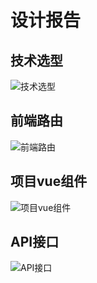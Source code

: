 # 设计报告

## 技术选型

![技术选型](/Users/jmjin/Desktop/illustrate/技术选型.jpg)



## 前端路由



![前端路由](/Users/jmjin/Desktop/illustrate/前端路由.jpg)

## 项目vue组件



![项目vue组件](/Users/jmjin/Desktop/illustrate/项目vue组件.jpg)

## API接口



![API接口](/Users/jmjin/Desktop/illustrate/API接口.jpg)